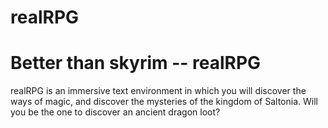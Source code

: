 realRPG
=======

Better than skyrim -- realRPG
=======
 realRPG is an immersive text environment in which you will discover the ways of magic, and discover the mysteries of the kingdom of Saltonia. Will you be the one to discover an ancient dragon loot?
